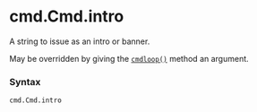 # cmd.Cmd.intro

A string to issue as an intro or banner.

May be overridden by giving the [`cmdloop()`](/modules/cmd/Cmd/cmdloop.md) method an argument.

### Syntax

```python
cmd.Cmd.intro
```